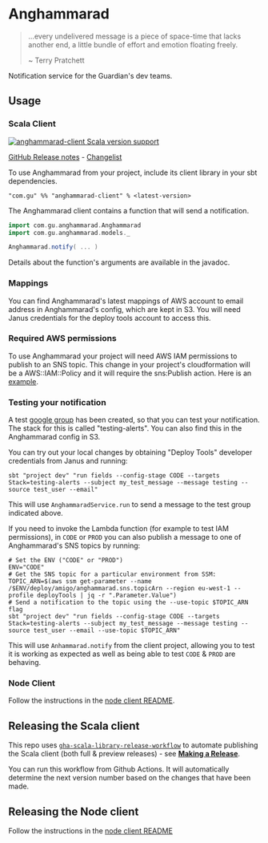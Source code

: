 Anghammarad
===========

> …every undelivered message is a piece of space-time that lacks
> another end, a little bundle of effort and emotion floating freely.
> 
> ~ Terry Pratchett

Notification service for the Guardian's dev teams.

## Usage

### Scala Client

[![anghammarad-client Scala version support](https://index.scala-lang.org/guardian/anghammarad/anghammarad-client/latest-by-scala-version.svg?platform=jvm)](https://index.scala-lang.org/guardian/anghammarad/anghammarad-client)

[GitHub Release notes](https://github.com/guardian/anghammarad/releases) - [Changelist](CHANGES.md)

To use Anghammarad from your project, include its client library in
your sbt dependencies.

```
"com.gu" %% "anghammarad-client" % <latest-version>
```

The Anghammarad client contains a function that will send a notification.

```scala
import com.gu.anghammarad.Anghammarad
import com.gu.anghammarad.models._

Anghammarad.notify( ... )
```

Details about the function's arguments are available in the javadoc.

### Mappings

You can find Anghammarad's latest mappings of AWS account to email address in Anghammarad's config, which are kept in S3. You will need Janus credentials for the deploy tools account to access this.

### Required AWS permissions 

To use Anghammarad your project will need AWS IAM permissions to publish to an SNS topic. This change in your project's cloudformation will be a AWS::IAM::Policy
and it will require the sns:Publish action. Here is an [example](https://github.com/guardian/security-hq/blob/f2486009cd115eb6b8af8bae42fd8421e03a4e6c/cloudformation/watched-account.template.yaml#L194).

### Testing your notification

A test [google group](https://groups.google.com/a/guardian.co.uk/g/anghammarad.test.alerts) has been created, so that you can test your notification. The stack for this is called "testing-alerts". You can also find this in the Anghammarad config in S3.

You can try out your local changes by obtaining "Deploy Tools" developer credentials from Janus and running:

```shell
sbt "project dev" "run fields --config-stage CODE --targets Stack=testing-alerts --subject my_test_message --message testing --source test_user --email"
```

This will use `AnghammaradService.run` to send a message to the test group indicated above.

If you need to invoke the Lambda function (for example to test IAM permissions), in `CODE` or `PROD` you can also publish a message to one of Anghammarad's SNS topics by running:

```shell
# Set the ENV ("CODE" or "PROD")
ENV="CODE"
# Get the SNS topic for a particular environment from SSM: 
TOPIC_ARN=$(aws ssm get-parameter --name /$ENV/deploy/amigo/anghammarad.sns.topicArn --region eu-west-1 --profile deployTools | jq -r ".Parameter.Value")
# Send a notification to the topic using the --use-topic $TOPIC_ARN flag
sbt "project dev" "run fields --config-stage CODE --targets Stack=testing-alerts --subject my_test_message --message testing --source test_user --email --use-topic $TOPIC_ARN"
```

This will use `Anhammarad.notify` from the client project, allowing you to test it is working as expected as well as being able to test `CODE` & `PROD` are behaving.

### Node Client

Follow the instructions in the [node client README](./anghammarad-client-node/README.md).

## Releasing the Scala client

This repo uses [`gha-scala-library-release-workflow`](https://github.com/guardian/gha-scala-library-release-workflow)
to automate publishing the Scala client (both full & preview releases) - see
[**Making a Release**](https://github.com/guardian/gha-scala-library-release-workflow/blob/main/docs/making-a-release.md).

You can run this workflow from Github Actions. It will automatically determine the next version number based on the changes that have been made.

## Releasing the Node client

Follow the instructions in the [node client README](./anghammarad-client-node/README.md)
